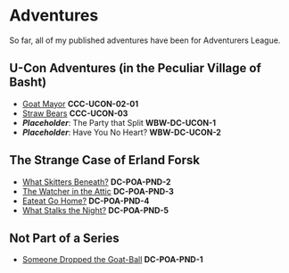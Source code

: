 # Adventures

So far, all of my published adventures have been for Adventurers League.

## U-Con Adventures (in the Peculiar Village of Basht)

* [Goat Mayor][CCC-UCON-02-01] **CCC-UCON-02-01**
* [Straw Bears][CCC-UCON-03] **CCC-UCON-03**
* ***Placeholder***: The Party that Split **WBW-DC-UCON-1**
* ***Placeholder***: Have You No Heart? **WBW-DC-UCON-2**

## The Strange Case of Erland Forsk

* [What Skitters Beneath?][DC-POA-PND-2] **DC-POA-PND-2**
* [The Watcher in the Attic][DC-POA-PND-3] **DC-POA-PND-3**
* [Eateat Go Home?][DC-POA-PND-4] **DC-POA-PND-4**
* [What Stalks the Night?][DC-POA-PND-5] **DC-POA-PND-5**

## Not Part of a Series

* [Someone Dropped the Goat-Ball][DC-POA-PND-1] **DC-POA-PND-1**

[CCC-UCON-02-01]: https://www.dmsguild.com/product/341178/CCCUCON0201-The-Goat-Mayor?affiliate_id=171040 
[CCC-UCON-03]: https://www.dmsguild.com/product/341504/CCCUCON03-The-Straw-Bears?affiliate_id=171040 
[WBW-DC-UCON-1]: hoshisabi.com
[WBW-DC-UCON-2]: hoshisabi.com
[DC-POA-PND-1]: https://www.dmsguild.com/product/354319/Someone-Dropped-the-GoatBall-DCPOAPND1?affiliate_id=171040
[DC-POA-PND-2]: https://www.dmsguild.com/product/369329/What-Skitters-Beneath-DCPOAPND2?affiliate_id=171040
[DC-POA-PND-3]: https://www.dmsguild.com/product/369336/The-Watcher-in-the-Attic-DCPOAPND3?affiliate_id=171040
[DC-POA-PND-4]: https://www.dmsguild.com/product/369347/DCPOAPND4-Eateat-Go-Home?affiliate_id=171040
[DC-POA-PND-5]: https://www.dmsguild.com/product/369349/What-Stalks-the-Night-DCPOAPND5?affiliate_id=171040
